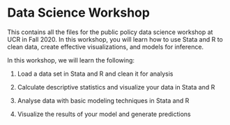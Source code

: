 # Data Science Workshop

This contains all the files for the public policy data science workshop at UCR in Fall 2020. In this workshop, you will learn how to use Stata and R to clean data, create effective visualizations, and models for inference.

In this workshop, we will learn the following:

1. Load a data set in Stata and R and clean it for analysis

2. Calculate descriptive statistics and visualize your data in Stata and R

3. Analyse data with basic modeling techniques in Stata and R

4. Visualize the results of your model and generate predictions
